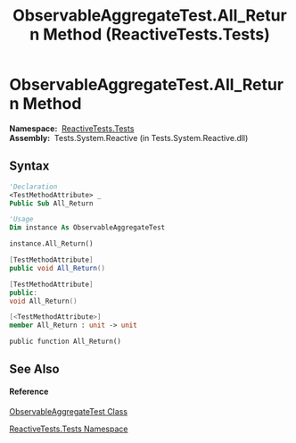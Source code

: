﻿---
title: ObservableAggregateTest.All_Return Method  (ReactiveTests.Tests)
TOCTitle: All_Return Method
ms:assetid: M:ReactiveTests.Tests.ObservableAggregateTest.All_Return
ms:mtpsurl: https://msdn.microsoft.com/en-us/library/reactivetests.tests.observableaggregatetest.all_return(v=VS.103)
ms:contentKeyID: 36620875
ms.date: 06/28/2011
mtps_version: v=VS.103
f1_keywords:
- ReactiveTests.Tests.ObservableAggregateTest.All_Return
dev_langs:
- CSharp
- JScript
- VB
- FSharp
- c++
---

# ObservableAggregateTest.All\_Return Method

**Namespace:**  [ReactiveTests.Tests](hh289046\(v=vs.103\).md)  
**Assembly:**  Tests.System.Reactive (in Tests.System.Reactive.dll)

## Syntax

``` vb
'Declaration
<TestMethodAttribute> _
Public Sub All_Return
```

``` vb
'Usage
Dim instance As ObservableAggregateTest

instance.All_Return()
```

``` csharp
[TestMethodAttribute]
public void All_Return()
```

``` c++
[TestMethodAttribute]
public:
void All_Return()
```

``` fsharp
[<TestMethodAttribute>]
member All_Return : unit -> unit 
```

``` jscript
public function All_Return()
```

## See Also

#### Reference

[ObservableAggregateTest Class](hh314823\(v=vs.103\).md)

[ReactiveTests.Tests Namespace](hh289046\(v=vs.103\).md)

